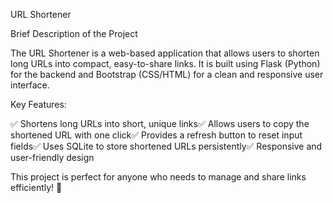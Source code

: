 URL Shortener

Brief Description of the Project

The URL Shortener is a web-based application that allows users to shorten long URLs into compact, easy-to-share links. It is built using Flask (Python) for the backend and Bootstrap (CSS/HTML) for a clean and responsive user interface.

Key Features:

✅ Shortens long URLs into short, unique links✅ Allows users to copy the shortened URL with one click✅ Provides a refresh button to reset input fields✅ Uses SQLite to store shortened URLs persistently✅ Responsive and user-friendly design

This project is perfect for anyone who needs to manage and share links efficiently! 🚀